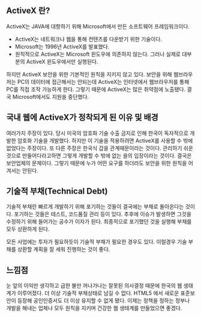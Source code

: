 ## ActiveX 란?

ActiveX는 JAVA에 대항하기 위해 Microsoft에서 만든 소프트웨어 프레임워크이다. 

- ActiveX는 네트워크나 웹을 통해 컨텐츠를 다운받기 위한 기술이다. 
- Microsoft는 1996년 ActiveX를 발표했다. 
- 원칙적으로 ActiveX는 Microsoft 윈도우에 의존하지 않는다. 그러나 실제로 대부분의 ActiveX 윈도우에서만 실행된다.

하지만 ActiveX 보안을 위한 기본적인 원칙을 지키지 않고 있다. 보안을 위해 웹브라우저는 PC의 데이터에 접근해서는 안되는데 ActiveX는 인터넷에서 웹브라우저를 통해 PC를 직접 조작 가능하게 한다. 그렇기 때문에 ActiveX는 많은 취약점에 노출됐다. 결국 Microsoft에서도 지원을 중단했다.

## 국내 웹에 ActiveX가 정착되게 된 이유 및 배경
여러가지 주장이 있다. 당시 미국의 암호화 기술 수출 금지로 인해 한국이 독자적으로 개발한 암호화 기술을 개발했다. 하지만 이 기술을 적용하려면 ActiveX를 사용할 수 밖에 없었다는 주장이다. 
또 다른 주장은 한국식 갑을 관계때문이라는 것이다. 관리하기 쉬운 것으로 만들어다라고하면 그렇게 개발할 수 밖에 없는 을의 입장이라는 것이다.
결국은 보안업체의 문제이다. 그렇기 때문에 누가 어떤 요구를 하더라도 보안을 위한 원칙을 어겨서는 안된다. 

## 기술적 부채(Technical Debt)
기술적 부채란 빠르게 개발하기 위해 포기하는 것들이 결국에는 부채로 돌아온다는 것이다. 포기하는 것들은 테스트, 코드품질 관리 등이 있다. 추후에 이슈가 발생하면 그것을 수정하기 위해 들어가는 공수가 이자가 된다. 최종적으로 포기했던 것을 실행해 부채를 모두 상환하게 된다.

모든 사업에는 투자가 필요하듯이 기술적 부채가 필요한 경우도 있다. 이럴경우 기술 부채를 상환할 계획을 잘 세워 진행하는 것이 좋다.

## 느낌점
눈 앞의 이익만 생각하고 급한 불만 꺼나가나는 잘못된 의사결정 때문에 한국의 웹 생태계가 이루어졌다. 더 이상 기술적 부채상태로 남길 수 없다. HTML5 에서 새로운 표준보안이 등장해 공인인증서도 더 이상 유지할 수 없게 됐다. 이제는 정책을 정하는 정부나 개발을 해내는 업체나 모두 원칙을 지키며 건강한 웹 생태계를 만들었으면 좋겠다. 
